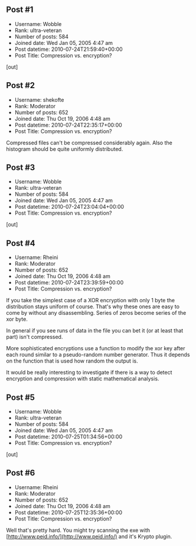 ## Post #1
- Username: Wobble
- Rank: ultra-veteran
- Number of posts: 584
- Joined date: Wed Jan 05, 2005 4:47 am
- Post datetime: 2010-07-24T21:59:40+00:00
- Post Title: Compression vs. encryption?

[out]
## Post #2
- Username: shekofte
- Rank: Moderator
- Number of posts: 652
- Joined date: Thu Oct 19, 2006 4:48 am
- Post datetime: 2010-07-24T22:35:17+00:00
- Post Title: Compression vs. encryption?

Compressed files can't be compressed considerably again.
Also the histogram should be quite uniformly distributed.
## Post #3
- Username: Wobble
- Rank: ultra-veteran
- Number of posts: 584
- Joined date: Wed Jan 05, 2005 4:47 am
- Post datetime: 2010-07-24T23:04:04+00:00
- Post Title: Compression vs. encryption?

[out]
## Post #4
- Username: Rheini
- Rank: Moderator
- Number of posts: 652
- Joined date: Thu Oct 19, 2006 4:48 am
- Post datetime: 2010-07-24T23:39:59+00:00
- Post Title: Compression vs. encryption?

If you take the simplest case of a XOR encryption with only 1 byte the distribution stays uniform of course.
That's why these ones are easy to come by without any disassembling. Series of zeros become series of the xor byte.

In general if you see runs of data in the file you can bet it (or at least that part) isn't compressed.

More sophisticated encryptions use a function to modify the xor key after each round similar to a pseudo-random number generator. Thus it depends on the function that is used how random the output is.

It would be really interesting to investigate if there is a way to detect encryption and compression with static mathematical analysis.
## Post #5
- Username: Wobble
- Rank: ultra-veteran
- Number of posts: 584
- Joined date: Wed Jan 05, 2005 4:47 am
- Post datetime: 2010-07-25T01:34:56+00:00
- Post Title: Compression vs. encryption?

[out]
## Post #6
- Username: Rheini
- Rank: Moderator
- Number of posts: 652
- Joined date: Thu Oct 19, 2006 4:48 am
- Post datetime: 2010-07-25T12:35:36+00:00
- Post Title: Compression vs. encryption?

Well that's pretty hard. You might try scanning the exe with [http://www.peid.info/](http://www.peid.info/) and it's Krypto plugin.
